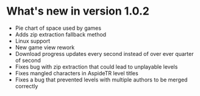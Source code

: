 ﻿# What's new in version 1.0.2
- Pie chart of space used by games
- Adds zip extraction fallback method
- Linux support
- New game view rework
- Download progress updates every second instead of over ever quarter of second
- Fixes bug with zip extraction that could lead to unplayable levels
- Fixes mangled characters in AspideTR level titles
- Fixes a bug that prevented levels with multiple authors to be merged correctly